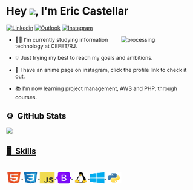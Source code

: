 <h1 align="left">Hey <img src="https://raw.githubusercontent.com/kaueMarques/kaueMarques/master/hi.gif" width="30px">, I'm Eric Castellar</h1>

[![Linkedin](https://img.shields.io/badge/-LinkedIn-blue?style=flat&logo=Linkedin&logoColor=white)](https://www.linkedin.com/in/eric-castellar-953791225/) [![Outlook](https://img.shields.io/badge/Microsoft_Outlook-0078D4?style=flat&amp;logo=microsoft-outlook&amp;logoColor=white)](mailto:eric.castellar@outlook.com) [![Instagram](https://img.shields.io/badge/-Instagram-833ab4?logo=Instagram&logoColor=white&style=flat)](https://www.instagram.com/mustensei/)

<img src="https://user-images.githubusercontent.com/86270246/142737815-431e40b1-db6b-44fa-989d-41995c91adef.gif" alt="processing" width="200px" align="right">

- 👨‍💻 I’m currently studying information technology at CEFET/RJ.

- 💡 Just trying my best to reach my goals and ambitions.

- 📱 I have an anime page on instagram, click the profile link to check it out.

- 📚 I'm now learning project management, AWS and PHP, through courses.

## ⚙️ &nbsp;GitHub Stats

<div align="left">
  <a href="https://github.com/Ericcastell">
  <img height="150em" src="https://github-readme-stats.vercel.app/api/top-langs/?username=Ericcastell&layout=compact&langs_count=7&theme=github_dark"/>
</div>

## 🖥️ &nbsp;Skills

<div style="display: inline_block"><br>
  <img align="center" alt="html5" height="30" width="40" src="https://github.com/devicons/devicon/blob/v2.14.0/icons/html5/html5-original.svg">
  <img align="center" alt="css3" height="30" width="40" src="https://github.com/devicons/devicon/blob/v2.14.0/icons/css3/css3-original.svg">
  <img align="center" alt="javascript" height="30" width="40" src="https://github.com/devicons/devicon/blob/v2.14.0/icons/javascript/javascript-original.svg">
  <img align="center" alt="bootstrap" height="30" width="40" src="https://github.com/devicons/devicon/blob/v2.14.0/icons/bootstrap/bootstrap-original.svg">
  <img align="center" alt="linux" height="30" width="40" src="https://github.com/devicons/devicon/blob/v2.14.0/icons/linux/linux-original.svg">
  <img align="center" alt="windows" height="30" width="40" src="https://github.com/devicons/devicon/blob/master/icons/windows8/windows8-original.svg">
  <img align="center" alt="python" height="30" width="40" src="https://github.com/devicons/devicon/blob/v2.14.0/icons/python/python-original.svg">
</div>
  
##
